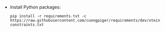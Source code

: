 * Install Python packages:
  ```bash=
  pip install -r requirements.txt -c https://raw.githubusercontent.com/cuongpiger/requirements/dev/stein/upper-constraints.txt
  ```